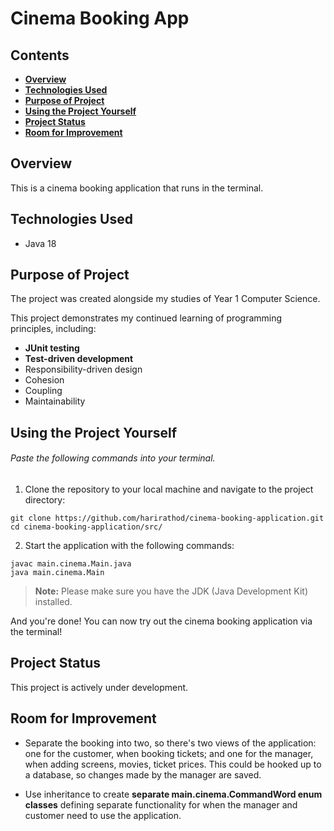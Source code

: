 # Cinema Booking App

## Contents
- **[Overview](#overview)**
- **[Technologies Used](#technologies-used)**
- **[Purpose of Project](#purpose-of-project)**
- **[Using the Project Yourself](#using-the-project-yourself)**
- **[Project Status](#project-status)**
- **[Room for Improvement](#room-for-improvement)**
## Overview

This is a cinema booking application that runs in the terminal.

## Technologies Used
- Java 18

## Purpose of Project

The project was created alongside my studies of Year 1 Computer Science.

This project demonstrates my continued learning of programming principles, including:
- **JUnit testing**
- **Test-driven development**
- Responsibility-driven design
- Cohesion
- Coupling
- Maintainability

## Using the Project Yourself

###### _Paste the following commands into your terminal._

1. Clone the repository to your local machine and navigate to the project directory:
```shell
git clone https://github.com/harirathod/cinema-booking-application.git
cd cinema-booking-application/src/
```

2. Start the application with the following commands:
```shell
javac main.cinema.Main.java
java main.cinema.Main
```
> **Note:** Please make sure you have the JDK (Java Development Kit) installed.

And you're done! You can now try out the cinema booking application via the terminal!

## Project Status

This project is actively under development.

## Room for Improvement
- Separate the booking into two, so there's two views of the application: one for the customer, when booking tickets; and one for the manager, when adding screens, movies, ticket prices.
  This could be hooked up to a database, so changes made by the manager are saved.

- Use inheritance to create **separate main.cinema.CommandWord enum classes** defining separate functionality for when the manager and customer need to use the application.


